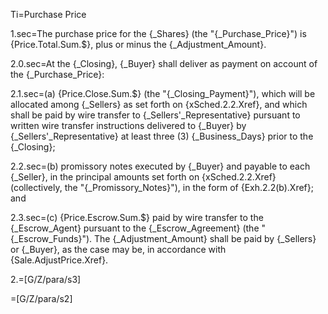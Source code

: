 Ti=Purchase Price

1.sec=The purchase price for the {_Shares} (the "{_Purchase_Price}") is {Price.Total.Sum.$}, plus or minus the {_Adjustment_Amount}.

2.0.sec=At the {_Closing}, {_Buyer} shall deliver as payment on account of the {_Purchase_Price}:

2.1.sec=(a) {Price.Close.Sum.$} (the "{_Closing_Payment}"), which will be allocated among {_Sellers} as set forth on {xSched.2.2.Xref}, and which shall be paid by wire transfer to {_Sellers'_Representative} pursuant to written wire transfer instructions delivered to {_Buyer} by {_Sellers'_Representative} at least three (3) {_Business_Days} prior to the {_Closing};

2.2.sec=(b) promissory notes executed by {_Buyer} and payable to each {_Seller}, in the principal amounts set forth on {xSched.2.2.Xref} (collectively, the "{_Promissory_Notes}"), in the form of {Exh.2.2(b).Xref}; and

2.3.sec=(c) {Price.Escrow.Sum.$} paid by wire transfer to the {_Escrow_Agent} pursuant to the {_Escrow_Agreement} (the "{_Escrow_Funds}").  The {_Adjustment_Amount} shall be paid by {_Sellers} or {_Buyer}, as the case may be, in accordance with {Sale.AdjustPrice.Xref}.

2.=[G/Z/para/s3]

=[G/Z/para/s2]
